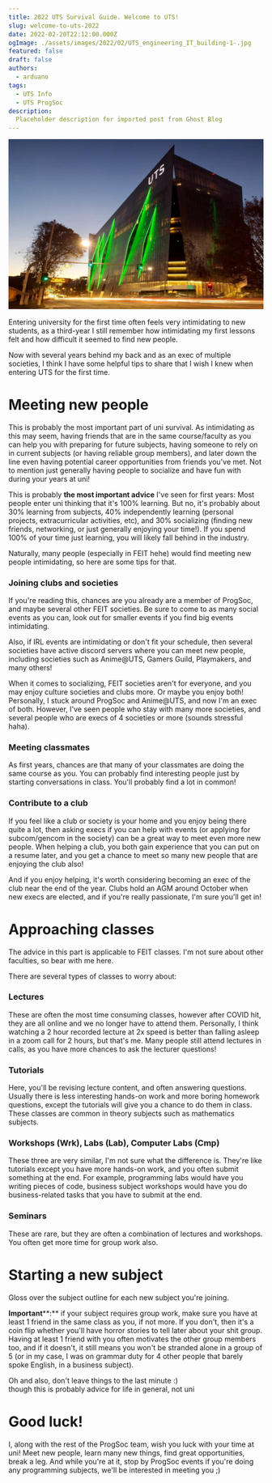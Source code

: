 ```yaml
---
title: 2022 UTS Survival Guide. Welcome to UTS!
slug: welcome-to-uts-2022
date: 2022-02-20T22:12:00.000Z
ogImage: ./assets/images/2022/02/UTS_engineering_IT_building-1-.jpg
featured: false
draft: false
authors:
  - arduano
tags:
  - UTS Info
  - UTS ProgSoc
description:
  Placeholder description for imported post from Ghost Blog 
---
```

![Featured Image](./assets/images/2022/02/UTS_engineering_IT_building-1-.jpg)

Entering university for the first time often feels very intimidating to new students, as a third-year I still remember how intimidating my first lessons felt and how difficult it seemed to find new people.

Now with several years behind my back and as an exec of multiple societies, I think I have some helpful tips to share that I wish I knew when entering UTS for the first time.

<!-- more -->

Meeting new people
==================

This is probably the most important part of uni survival. As intimidating as this may seem, having friends that are in the same course/faculty as you can help you with preparing for future subjects, having someone to rely on in current subjects (or having reliable group members), and later down the line even having potential career opportunities from friends you've met. Not to mention just generally having people to socialize and have fun with during your years at uni!

This is probably **the most important advice** I've seen for first years: Most people enter uni thinking that it's 100% learning. But no, it's probably about 30% learning from subjects, 40% independently learning (personal projects, extracurricular activities, etc), and 30% socializing (finding new friends, networking, or just generally enjoying your time!). If you spend 100% of your time just learning, you will likely fall behind in the industry.

Naturally, many people (especially in FEIT hehe) would find meeting new people intimidating, so here are some tips for that.

### Joining clubs and societies

If you're reading this, chances are you already are a member of ProgSoc, and maybe several other FEIT societies. Be sure to come to as many social events as you can, look out for smaller events if you find big events intimidating.

Also, if IRL events are intimidating or don't fit your schedule, then several societies have active discord servers where you can meet new people, including societies such as Anime@UTS, Gamers Guild, Playmakers, and many others!

When it comes to socializing, FEIT societies aren't for everyone, and you may enjoy culture societies and clubs more. Or maybe you enjoy both! Personally, I stuck around ProgSoc and Anime@UTS, and now I'm an exec of both. However, I've seen people who stay with many more societies, and several people who are execs of 4 societies or more (sounds stressful haha).

### Meeting classmates

As first years, chances are that many of your classmates are doing the same course as you. You can probably find interesting people just by starting conversations in class. You'll probably find a lot in common!

### Contribute to a club

If you feel like a club or society is your home and you enjoy being there quite a lot, then asking execs if you can help with events (or applying for subcom/gencom in the society) can be a great way to meet even more new people. When helping a club, you both gain experience that you can put on a resume later, and you get a chance to meet so many new people that are enjoying the club also!

And if you enjoy helping, it's worth considering becoming an exec of the club near the end of the year. Clubs hold an AGM around October when new execs are elected, and if you're really passionate, I'm sure you'll get in!

Approaching classes
===================

The advice in this part is applicable to FEIT classes. I'm not sure about other faculties, so bear with me here.

There are several types of classes to worry about:

### Lectures

These are often the most time consuming classes, however after COVID hit, they are all online and we no longer have to attend them. Personally, I think watching a 2 hour recorded lecture at 2x speed is better than falling asleep in a zoom call for 2 hours, but that's me. Many people still attend lectures in calls, as you have more chances to ask the lecturer questions!

### Tutorials

Here, you'll be revising lecture content, and often answering questions. Usually there is less interesting hands-on work and more boring homework questions, except the tutorials will give you a chance to do them in class. These classes are common in theory subjects such as mathematics subjects.

### Workshops (Wrk), Labs (Lab), Computer Labs (Cmp)

These three are very similar, I'm not sure what the difference is. They're like tutorials except you have more hands-on work, and you often submit something at the end. For example, programming labs would have you writing pieces of code, business subject workshops would have you do business-related tasks that you have to submit at the end.

### Seminars

These are rare, but they are often a combination of lectures and workshops. You often get more time for group work also.

Starting a new subject
======================

Gloss over the subject outline for each new subject you're joining.

**Important****:** if your subject requires group work, make sure you have at least 1 friend in the same class as you, if not more. If you don't, then it's a coin flip whether you'll have horror stories to tell later about your shit group. Having at least 1 friend with you often motivates the other group members too, and if it doesn't, it still means you won't be stranded alone in a group of 5 (or in my case, I was on grammar duty for 4 other people that barely spoke English, in a business subject).

Oh and also, don't leave things to the last minute :)  
though this is probably advice for life in general, not uni

Good luck!
==========

I, along with the rest of the ProgSoc team, wish you luck with your time at uni! Meet new people, learn many new things, find great opportunities, break a leg. And while you're at it, stop by ProgSoc events if you're doing any programming subjects, we'll be interested in meeting you ;)
